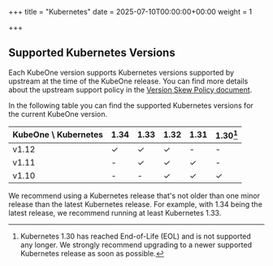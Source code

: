 +++
title = "Kubernetes"
date = 2025-07-10T00:00:00+00:00
weight = 1

+++

## Supported Kubernetes Versions

Each KubeOne version supports Kubernetes versions supported by upstream at the
time of the KubeOne release. You can find more details about the upstream
support policy in the [Version Skew Policy document][upstream-supported-versions].

In the following table you can find the supported Kubernetes versions for the
current KubeOne version.

| KubeOne \ Kubernetes | 1.34 | 1.33 | 1.32 | 1.31 | 1.30[^1] |
| -------------------- | ---- | ---- | ---- | -----| -------- |
| v1.12                | ✓   | ✓   | ✓   | -    | -        |
| v1.11                | -    | ✓   | ✓   | ✓   | -        |
| v1.10                 | -    | -    | ✓   | ✓   | ✓       |

[^1]: Kubernetes 1.30 has reached End-of-Life (EOL) and is not supported any longer.
We strongly recommend upgrading to a newer supported Kubernetes release as soon as possible.

We recommend using a Kubernetes release that's not older than one minor release
than the latest Kubernetes release. For example, with 1.34 being the latest
release, we recommend running at least Kubernetes 1.33.

[upstream-supported-versions]: https://kubernetes.io/docs/setup/release/version-skew-policy/#supported-versions
